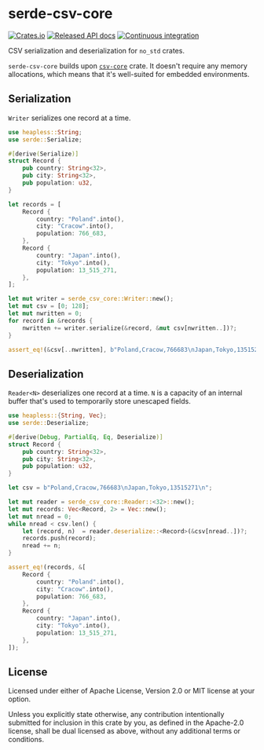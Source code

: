 # serde-csv-core
[![Crates.io](https://img.shields.io/crates/v/serde-csv-core.svg)](https://crates.io/crates/serde-csv-core)
[![Released API docs](https://docs.rs/serde-csv-core/badge.svg)](https://docs.rs/serde-csv-core)
[![Continuous integration](https://github.com/wiktorwieclaw/serde-csv-core/actions/workflows/ci.yaml/badge.svg?branch=main)](https://github.com/wiktorwieclaw/serde-csv-core/actions/workflows/ci.yaml)

CSV serialization and deserialization for `no_std` crates.

`serde-csv-core` builds upon [`csv-core`](https://crates.io/crates/csv-core) crate.
It doesn't require any memory allocations, which means that it's well-suited for embedded environments.

## Serialization
`Writer` serializes one record at a time.
```rust
use heapless::String;
use serde::Serialize;

#[derive(Serialize)]
struct Record {
    pub country: String<32>,
    pub city: String<32>,
    pub population: u32,
}

let records = [
    Record {
        country: "Poland".into(),
        city: "Cracow".into(),
        population: 766_683,
    },
    Record {
        country: "Japan".into(),
        city: "Tokyo".into(),
        population: 13_515_271,
    },
];

let mut writer = serde_csv_core::Writer::new();
let mut csv = [0; 128];
let mut nwritten = 0;
for record in &records {
    nwritten += writer.serialize(&record, &mut csv[nwritten..])?;
}

assert_eq!(&csv[..nwritten], b"Poland,Cracow,766683\nJapan,Tokyo,13515271\n");
```

## Deserialization
`Reader<N>` deserializes one record at a time.
`N` is a capacity of an internal buffer that's used to temporarily store unescaped fields.
```rust
use heapless::{String, Vec};
use serde::Deserialize;

#[derive(Debug, PartialEq, Eq, Deserialize)]
struct Record {
    pub country: String<32>,
    pub city: String<32>,
    pub population: u32,
}

let csv = b"Poland,Cracow,766683\nJapan,Tokyo,13515271\n";

let mut reader = serde_csv_core::Reader::<32>::new();
let mut records: Vec<Record, 2> = Vec::new();
let mut nread = 0;
while nread < csv.len() {
    let (record, n)  = reader.deserialize::<Record>(&csv[nread..])?;
    records.push(record);
    nread += n;
}

assert_eq!(records, &[
    Record {
        country: "Poland".into(),
        city: "Cracow".into(),
        population: 766_683,
    },
    Record {
        country: "Japan".into(),
        city: "Tokyo".into(),
        population: 13_515_271,
    },
]);
```

## License
Licensed under either of Apache License, Version 2.0 or MIT license at your option.

Unless you explicitly state otherwise, any contribution intentionally submitted for inclusion in this crate by you, as defined in the Apache-2.0 license, shall be dual licensed as above, without any additional terms or conditions.
